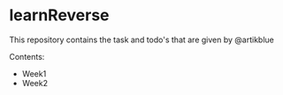 # learnReverse

This repository contains the task and todo's that are given by @artikblue

Contents:  
- Week1 
- Week2
